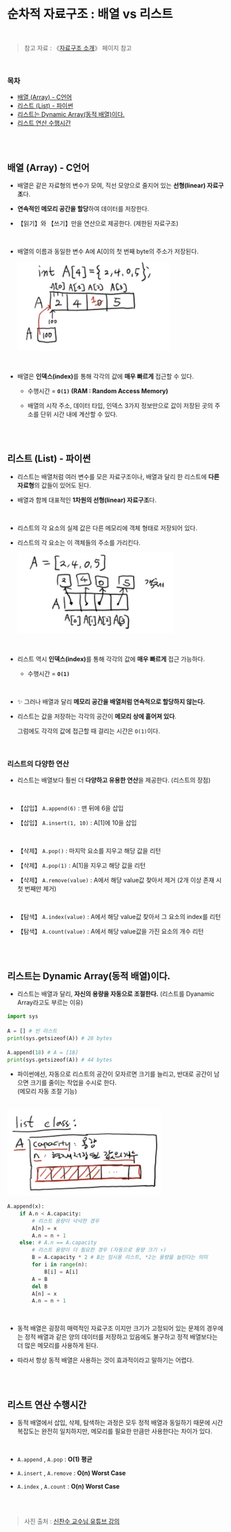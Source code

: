 # 순차적 자료구조 : 배열 vs 리스트

<br/>

> 참고 자료 : 《<a href="https://github.com/SangYoonLee1231/TIL/blob/main/DataStructure/data_structure_introduction.md">자료구조 소개</a>》 페이지 참고

<br/>

### 목차

- <a href="https://github.com/SangYoonLee1231/TIL/blob/main/DataStructure/array_and_list.md#%EB%B0%B0%EC%97%B4-array---c%EC%96%B8%EC%96%B4">배열 (Array) - C언어</a>
- <a href="https://github.com/SangYoonLee1231/TIL/blob/main/DataStructure/array_and_list.md#%EB%A6%AC%EC%8A%A4%ED%8A%B8-list---%ED%8C%8C%EC%9D%B4%EC%8D%AC">리스트 (List) - 파이썬</a>
- <a href="https://github.com/SangYoonLee1231/TIL/blob/main/DataStructure/array_and_list.md#%EB%A6%AC%EC%8A%A4%ED%8A%B8%EB%8A%94-dynamic-array%EB%8F%99%EC%A0%81-%EB%B0%B0%EC%97%B4%EC%9D%B4%EB%8B%A4">리스트는 Dynamic Array(동적 배열)이다.</a>
- <a href="https://github.com/SangYoonLee1231/TIL/blob/main/DataStructure/array_and_list.md#%EB%A6%AC%EC%8A%A4%ED%8A%B8-%EC%97%B0%EC%82%B0-%EC%88%98%ED%96%89%EC%8B%9C%EA%B0%84">리스트 연산 수행시간</a>

<br/><br/>

## 배열 (Array) - C언어

- 배열은 같은 자료형의 변수가 모여, 직선 모양으로 줄지어 있는 <strong>선형(linear) 자료구조</strong>다.

- <strong>연속적인 메모리 공간을 할당</strong>하여 데이터를 저장한다.

- 【읽기】와 【쓰기】만을 연산으로 제공한다. (제한된 자료구조)

<br/>

- 배열의 이름과 동일한 변수 A에 A[0]의 첫 번째 byte의 주소가 저장된다.

  <img src="img/array1.png">

<br/>

- 배열은 <strong>인덱스(index)</strong>를 통해 각각의 값에 <strong>매우 빠르게</strong> 접근할 수 있다.

  - 수행시간 = <strong><code>O(1)</code> (RAM : Random Access Memory)</strong>

  - 배열의 시작 주소, 데이터 타입, 인덱스 3가지 정보만으로 값이 저장된 곳의 주소를 단위 시간 내에 계산할 수 있다.

<br/><br/>

## 리스트 (List) - 파이썬

- 리스트는 배열처럼 여러 변수를 모은 자료구조이나, 배열과 달리 한 리스트에 <strong>다른 자료형</strong>의 값들이 있어도 된다.

- 배열과 함께 대표적인 <strong>1차원의 선형(linear) 자료구조</strong>다.

<br/>

- 리스트의 각 요소의 실제 값은 다른 메모리에 객체 형태로 저장되어 있다.

- 리스트의 각 요소는 이 객체들의 주소를 가리킨다.

  <img src="img/list1.png">

<br/>

- 리스트 역시 <strong>인덱스(index)</strong>를 통해 각각의 값에 <strong>매우 빠르게</strong> 접근 가능하다.

  - 수행시간 = <strong><code>O(1)</code> </strong>

<br/>

- ✨ 그러나 배열과 달리 <strong>메모리 공간을 배열처럼 연속적으로 할당하지 않는다.</strong>

- 리스트는 값을 저장하는 각각의 공간이 <strong>메모리 상에 흩어져 있다</strong>.

  그럼에도 각각의 값에 접근할 때 걸리는 시간은 <code>O(1)</code>이다.

<br/>

### 리스트의 다양한 연산

- 리스트는 배열보다 훨씬 더 <strong>다양하고 유용한 연산</strong>을 제공한다. (리스트의 장점)

<br/>

- 【삽입】 <code>A.append(6)</code> : 맨 뒤에 6을 삽입

- 【삽입】 <code>A.insert(1, 10)</code> : A[1]에 10을 삽입

<br/>

- 【삭제】 <code>A.pop()</code> : 마지막 요소를 지우고 해당 값을 리턴

- 【삭제】 <code>A.pop(1)</code> : A[1]을 지우고 해당 값을 리턴

- 【삭제】 <code>A.remove(value)</code> : A에서 해당 value값 찾아서 제거 (2개 이상 존재 시 첫 번째만 제거)

<br/>

- 【탐색】 <code>A.index(value)</code> : A에서 해당 value값 찾아서 그 요소의 index를 리턴

- 【탐색】 <code>A.count(value)</code> : A에서 해당 value값을 가진 요소의 개수 리턴

<br/><br/>

## 리스트는 Dynamic Array(동적 배열)이다.

- 리스트는 배열과 달리, <strong>자신의 용량을 자동으로 조절한다.</strong> (리스트를 Dyanamic Array라고도 부르는 이유)

```python
import sys

A = [] # 빈 리스트
print(sys.getsizeof(A)) # 28 bytes

A.append(18) # A = [18]
print(sys.getsizeof(A)) # 44 bytes
```

- 파이썬에선, 자동으로 리스트의 공간이 모자르면 크기를 늘리고, 반대로 공간이 남으면 크기를 줄이는 작업을 수시로 한다.  
  (메모리 자동 조절 기능)

<br/>

<img src="img/list2.png">

```python
A.append(x):
    if A.n < A.capacity:
        # 리스트 용량이 넉넉한 경우
        A[n] = x
        A.n = n + 1
    else: # A.n == A.capacity
        # 리스트 용량이 더 필요한 경우 (자동으로 용량 크기 ↑)
        B = A.capacity * 2 # B는 임시용 리스트, *2는 용량을 늘린다는 의미
        for i in range(n):
            B[i] = A[i]
        A = B
        del B
        A[n] = x
        A.n = n + 1
```

<br/>

- 동적 배열은 굉장히 매력적인 자료구조 이지만 크기가 고정되어 있는 문제의 경우에는 정적 배열과 같은 양의 데이터를 저장하고 있음에도 불구하고 정적 배열보다는 더 많은 메모리를 사용하게 된다.

- 따라서 항상 동적 배열은 사용하는 것이 효과적이라고 말하기는 어렵다.

<br/><br/>

## 리스트 연산 수행시간

- 동적 배열에서 삽입, 삭제, 탐색하는 과정은 모두 정적 배열과 동일하기 때문에 시간복잡도는 완전히 일치하지만, 메모리를 필요한 만큼만 사용한다는 차이가 있다.

<br/>

- <code>A.append</code> , <code>A.pop</code> : <strong>O(1) 평균</strong>

- <code>A.insert</code> , <code>A.remove</code> : <strong>O(n) Worst Case</strong>

- <code>A.index</code> , <code>A.count</code> : <strong>O(n) Worst Case</strong>

<br/><br/>

> 사진 출처 : <a href="https://youtu.be/Lqd8o7vL2Z8">신찬수 교수님 유튜브 강의</a>
